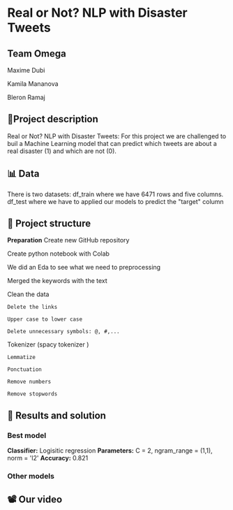 # Real or Not? NLP with Disaster Tweets
## Team Omega
Maxime Dubi

Kamila Mananova

Bleron Ramaj

## 📑Project description 
Real or Not? NLP with Disaster Tweets: For this project we are challenged to buil a Machine Learning model that can predict which tweets are about a real disaster (1) and which are not (0). 

## 📊 Data 
There is two datasets:
  df_train where we have 6471 rows and five columns.
  df_test where we have to applied our models to predict the "target" column
  
## 🎯 Project structure
**Preparation**
Create new GitHub repository

Create python notebook with Colab

We did an Eda to see what we need to preprocessing

  Merged the keywords with the text
  
  
  Clean the data
  
    Delete the links
    
    Upper case to lower case
    
    Delete unnecessary symbols: @, #,...
    
    
    
  Tokenizer (spacy tokenizer )
  
    Lemmatize
    
    Ponctuation
    
    Remove numbers
    
    Remove stopwords
    


## 🧾 Results and solution

### Best model

**Classifier:** Logisitic regression
**Parameters:** C = 2, ngram_range = (1,1), norm = 'l2'
**Accuracy:** 0.821

### Other models

## 📽️ Our video 
